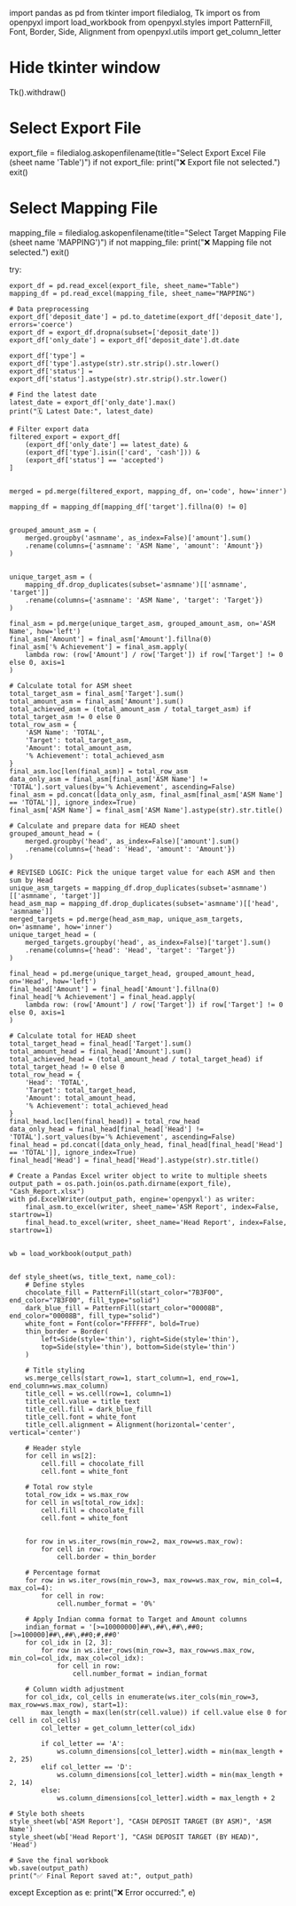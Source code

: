 import pandas as pd
from tkinter import filedialog, Tk
import os
from openpyxl import load_workbook
from openpyxl.styles import PatternFill, Font, Border, Side, Alignment
from openpyxl.utils import get_column_letter

# Hide tkinter window
Tk().withdraw()

# Select Export File
export_file = filedialog.askopenfilename(title="Select Export Excel File (sheet name 'Table')")
if not export_file:
    print("❌ Export file not selected.")
    exit()

# Select Mapping File
mapping_file = filedialog.askopenfilename(title="Select Target Mapping File (sheet name 'MAPPING')")
if not mapping_file:
    print("❌ Mapping file not selected.")
    exit()

try:
   
    export_df = pd.read_excel(export_file, sheet_name="Table")
    mapping_df = pd.read_excel(mapping_file, sheet_name="MAPPING")

    # Data preprocessing
    export_df['deposit_date'] = pd.to_datetime(export_df['deposit_date'], errors='coerce')
    export_df = export_df.dropna(subset=['deposit_date'])
    export_df['only_date'] = export_df['deposit_date'].dt.date

    export_df['type'] = export_df['type'].astype(str).str.strip().str.lower()
    export_df['status'] = export_df['status'].astype(str).str.strip().str.lower()

    # Find the latest date
    latest_date = export_df['only_date'].max()
    print("🗓️ Latest Date:", latest_date)

    # Filter export data
    filtered_export = export_df[
        (export_df['only_date'] == latest_date) &
        (export_df['type'].isin(['card', 'cash'])) &
        (export_df['status'] == 'accepted')
    ]

    
    merged = pd.merge(filtered_export, mapping_df, on='code', how='inner')

    mapping_df = mapping_df[mapping_df['target'].fillna(0) != 0]

    
    grouped_amount_asm = (
        merged.groupby('asmname', as_index=False)['amount'].sum()
        .rename(columns={'asmname': 'ASM Name', 'amount': 'Amount'})
    )

   
    unique_target_asm = (
        mapping_df.drop_duplicates(subset='asmname')[['asmname', 'target']]
        .rename(columns={'asmname': 'ASM Name', 'target': 'Target'})
    )

    final_asm = pd.merge(unique_target_asm, grouped_amount_asm, on='ASM Name', how='left')
    final_asm['Amount'] = final_asm['Amount'].fillna(0)
    final_asm['% Achievement'] = final_asm.apply(
        lambda row: (row['Amount'] / row['Target']) if row['Target'] != 0 else 0, axis=1
    )

    # Calculate total for ASM sheet
    total_target_asm = final_asm['Target'].sum()
    total_amount_asm = final_asm['Amount'].sum()
    total_achieved_asm = (total_amount_asm / total_target_asm) if total_target_asm != 0 else 0
    total_row_asm = {
        'ASM Name': 'TOTAL',
        'Target': total_target_asm,
        'Amount': total_amount_asm,
        '% Achievement': total_achieved_asm
    }
    final_asm.loc[len(final_asm)] = total_row_asm
    data_only_asm = final_asm[final_asm['ASM Name'] != 'TOTAL'].sort_values(by='% Achievement', ascending=False)
    final_asm = pd.concat([data_only_asm, final_asm[final_asm['ASM Name'] == 'TOTAL']], ignore_index=True)
    final_asm['ASM Name'] = final_asm['ASM Name'].astype(str).str.title()

    # Calculate and prepare data for HEAD sheet
    grouped_amount_head = (
        merged.groupby('head', as_index=False)['amount'].sum()
        .rename(columns={'head': 'Head', 'amount': 'Amount'})
    )

    # REVISED LOGIC: Pick the unique target value for each ASM and then sum by Head
    unique_asm_targets = mapping_df.drop_duplicates(subset='asmname')[['asmname', 'target']]
    head_asm_map = mapping_df.drop_duplicates(subset='asmname')[['head', 'asmname']]
    merged_targets = pd.merge(head_asm_map, unique_asm_targets, on='asmname', how='inner')
    unique_target_head = (
        merged_targets.groupby('head', as_index=False)['target'].sum()
        .rename(columns={'head': 'Head', 'target': 'Target'})
    )
    
    final_head = pd.merge(unique_target_head, grouped_amount_head, on='Head', how='left')
    final_head['Amount'] = final_head['Amount'].fillna(0)
    final_head['% Achievement'] = final_head.apply(
        lambda row: (row['Amount'] / row['Target']) if row['Target'] != 0 else 0, axis=1
    )

    # Calculate total for HEAD sheet
    total_target_head = final_head['Target'].sum()
    total_amount_head = final_head['Amount'].sum()
    total_achieved_head = (total_amount_head / total_target_head) if total_target_head != 0 else 0
    total_row_head = {
        'Head': 'TOTAL',
        'Target': total_target_head,
        'Amount': total_amount_head,
        '% Achievement': total_achieved_head
    }
    final_head.loc[len(final_head)] = total_row_head
    data_only_head = final_head[final_head['Head'] != 'TOTAL'].sort_values(by='% Achievement', ascending=False)
    final_head = pd.concat([data_only_head, final_head[final_head['Head'] == 'TOTAL']], ignore_index=True)
    final_head['Head'] = final_head['Head'].astype(str).str.title()

    # Create a Pandas Excel writer object to write to multiple sheets
    output_path = os.path.join(os.path.dirname(export_file), "Cash_Report.xlsx")
    with pd.ExcelWriter(output_path, engine='openpyxl') as writer:
        final_asm.to_excel(writer, sheet_name='ASM Report', index=False, startrow=1)
        final_head.to_excel(writer, sheet_name='Head Report', index=False, startrow=1)

    
    wb = load_workbook(output_path)

    
    def style_sheet(ws, title_text, name_col):
        # Define styles
        chocolate_fill = PatternFill(start_color="7B3F00", end_color="7B3F00", fill_type="solid")
        dark_blue_fill = PatternFill(start_color="00008B", end_color="00008B", fill_type="solid")
        white_font = Font(color="FFFFFF", bold=True)
        thin_border = Border(
            left=Side(style='thin'), right=Side(style='thin'),
            top=Side(style='thin'), bottom=Side(style='thin')
        )
        
        # Title styling
        ws.merge_cells(start_row=1, start_column=1, end_row=1, end_column=ws.max_column)
        title_cell = ws.cell(row=1, column=1)
        title_cell.value = title_text
        title_cell.fill = dark_blue_fill
        title_cell.font = white_font
        title_cell.alignment = Alignment(horizontal='center', vertical='center')

        # Header style
        for cell in ws[2]:
            cell.fill = chocolate_fill
            cell.font = white_font

        # Total row style
        total_row_idx = ws.max_row
        for cell in ws[total_row_idx]:
            cell.fill = chocolate_fill
            cell.font = white_font

       
        for row in ws.iter_rows(min_row=2, max_row=ws.max_row):
            for cell in row:
                cell.border = thin_border

        # Percentage format
        for row in ws.iter_rows(min_row=3, max_row=ws.max_row, min_col=4, max_col=4):
            for cell in row:
                cell.number_format = '0%'
        
        # Apply Indian comma format to Target and Amount columns
        indian_format = '[>=10000000]##\,##\,##\,##0;[>=100000]##\,##\,##0;#,##0'
        for col_idx in [2, 3]: 
            for row in ws.iter_rows(min_row=3, max_row=ws.max_row, min_col=col_idx, max_col=col_idx):
                for cell in row:
                    cell.number_format = indian_format

        # Column width adjustment
        for col_idx, col_cells in enumerate(ws.iter_cols(min_row=3, max_row=ws.max_row), start=1):
            max_length = max(len(str(cell.value)) if cell.value else 0 for cell in col_cells)
            col_letter = get_column_letter(col_idx)
            
            if col_letter == 'A':
                ws.column_dimensions[col_letter].width = min(max_length + 2, 25)
            elif col_letter == 'D':
                ws.column_dimensions[col_letter].width = min(max_length + 2, 14)
            else:
                ws.column_dimensions[col_letter].width = max_length + 2

    # Style both sheets
    style_sheet(wb['ASM Report'], "CASH DEPOSIT TARGET (BY ASM)", 'ASM Name')
    style_sheet(wb['Head Report'], "CASH DEPOSIT TARGET (BY HEAD)", 'Head')
    
    # Save the final workbook
    wb.save(output_path)
    print("✅ Final Report saved at:", output_path)

except Exception as e:
    print("❌ Error occurred:", e)
